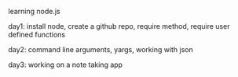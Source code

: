 learning node.js

day1: install node, create a github repo, require method, require user defined functions

day2: command line arguments, yargs, working with json

day3: working on a note taking app
